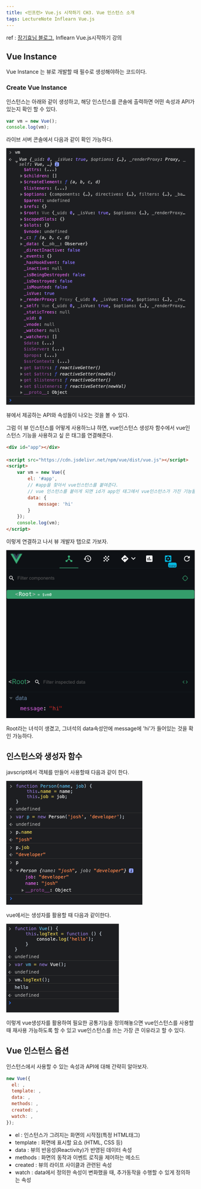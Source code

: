 ```yaml
---
title: <인프런> Vue.js 시작하기 CH3. Vue 인스턴스 소개
tags: LectureNote Inflearn Vue.js
---
```


ref : [장기효님 블로그](https://joshua1988.github.io/web-development/vuejs/vuejs-tutorial-for-beginner/), Inflearn Vue.js시작하기 강의

## Vue Instance

Vue Instance 는 뷰로 개발할 때 필수로 생성해야하는 코드이다.

### Create Vue Instance

인스턴스는 아래와 같이 생성하고, 해당 인스턴스를 콘솔에 출력하면 어떤 속성과 API가 있는지 확인 할 수 있다.

~~~javascript
var vm = new Vue();
console.log(vm);
~~~

라이브 서버 콘솔에서 다음과 같이 확인 가능하다.

![](/assets/img/LectureNote/Inflearn/startvue/vue-instance.png)

뷰에서 제공하는 API와 속성들이 나오는 것을 볼 수 있다.

그럼 이 뷰 인스턴스를 어떻게 사용하느냐 하면, vue인스턴스 생성자 함수에서 vue인스턴스 기능을 사용하고 싶
은 태그를 연결해준다.

~~~html
<div id="app"></div>

<script src="https://cdn.jsdelivr.net/npm/vue/dist/vue.js"></script>
<script>
    var vm = new Vue({
        el: '#app',
        // #app을 찾아서 vue인스턴스를 붙여준다.
        // vue 인스턴스를 붙이게 되면 id가 app인 태그에서 vue인스턴스가 가진 기능들을 사용할 수 있게 된다.
        data: {
            message: 'hi'
        }
    });
    console.log(vm);
</script>
~~~

이렇게 연결하고 나서 뷰 개발자 탭으로 가보자.

![](/assets/img/LectureNote/Inflearn/startvue/vue-instance-apply.png)

Root라는 녀석이 생겼고, 그녀석의 data속성안에 message에 'hi'가 들어있는 것을 확인 가능하다.

## 인스턴스와 생성자 함수

javscript에서 객체를 만들어 사용할때 다음과 같이 한다.

![](/assets/img/LectureNote/Inflearn/startvue/object-constructor.png)

vue에서는 생성자를 활용할 때 다음과 같이한다.

![](/assets/img/LectureNote/Inflearn/startvue/vue-constructor.png)

이렇게 vue생성자를 활용하여 필요한 공통기능을 정의해놓으면 vue인스턴스를 사용할때 재사용 가능하도록 할 수
있고 vue인스턴스를 쓰는 가장 큰 이유라고 할 수 있다.

## Vue 인스턴스 옵션

인스턴스에서 사용할 수 있는 속성과 API에 대해 간략히 알아보자.

~~~javascript
new Vue({
  el: ,
  template: ,
  data: ,
  methods: ,
  created: ,
  watch: ,
});
~~~

- el : 인스턴스가 그려지는 화면의 시작점(특정 HTML태그)
- template : 화면에 표시할 요쇼 (HTML, CSS 등)
- data : 뷰의 반응성(Reactivity)가 반영된 데이터 속성
- methods : 화면의 동작과 이벤트 로직을 제어하는 메소드
- created : 뷰의 라이프 사이클과 관련된 속성
- watch : data에서 정의한 속성이 변화했을 때, 추가동작을 수행할 수 있게 정의하는 속성
